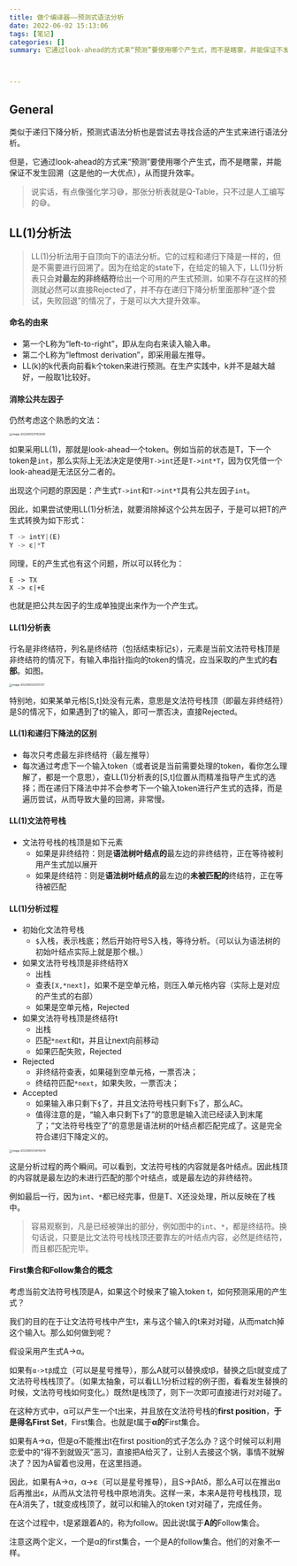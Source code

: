 ```yaml
---
title: 做个编译器——预测式语法分析
date: 2022-06-02 15:13:06
tags: [笔记]
categories: []
summary: 它通过look-ahead的方式来“预测”要使用哪个产生式，而不是瞎蒙，并能保证不发生回溯，从而提升效率。



---
```




## General

类似于递归下降分析，预测式语法分析也是尝试去寻找合适的产生式来进行语法分析。

但是，它通过look-ahead的方式来“预测”要使用哪个产生式，而不是瞎蒙，并能保证不发生回溯（这是他的一大优点），从而提升效率。

> 说实话，有点像强化学习😅，那张分析表就是Q-Table，只不过是人工编写的😅。

## LL(1)分析法

> LL(1)分析法用于自顶向下的语法分析。它的过程和递归下降是一样的，但是不需要进行回溯了。因为在给定的state下，在给定的输入下，LL(1)分析表只会**对最左的非终结符**给出一个可用的产生式预测，如果不存在这样的预测就必然可以直接Rejected了，并不存在递归下降分析里面那种“逐个尝试，失败回退”的情况了，于是可以大大提升效率。

#### 命名的由来

- 第一个L称为“left-to-right”，即从左向右来读入输入串。
- 第二个L称为“leftmost derivation”，即采用最左推导。
- LL(k)的k代表向前看k个token来进行预测。在生产实践中，k并不是越大越好，一般取1比较好。

#### 消除公共左因子

仍然考虑这个熟悉的文法：

<img src="https://linton-pics.oss-cn-beijing.aliyuncs.com/uPic/image-20220610211103930.png" alt="image-20220610211103930" style="zoom:33%;" />

如果采用LL(1)，那就是look-ahead一个token。例如当前的状态是T，下一个token是`int`，那么实际上无法决定是使用`T->int`还是`T->int*T`，因为仅凭借一个look-ahead是无法区分二者的。

出现这个问题的原因是：产生式`T->int`和`T->int*T`具有公共左因子`int`。

因此，如果尝试使用LL(1)分析法，就要消除掉这个公共左因子，于是可以把T的产生式转换为如下形式：

```python
T -> intY|(E)
Y -> ε|*T
```

同理，E的产生式也有这个问题，所以可以转化为：

```
E -> TX
X -> ε|+E
```

也就是把公共左因子的生成单独提出来作为一个产生式。

#### LL(1)分析表

行名是非终结符，列名是终结符（包括结束标记`$`），元素是当前文法符号栈顶是非终结符的情况下，有输入串指针指向的token的情况，应当采取的产生式的**右部**。如图。

<img src="https://linton-pics.oss-cn-beijing.aliyuncs.com/uPic/image-20220610212117217.png" alt="image-20220610212117217" style="zoom:33%;" />

特别地，如果某单元格[S,t]处没有元素，意思是文法符号栈顶（即最左非终结符）是S的情况下，如果遇到了t的输入，即可一票否决，直接Rejected。

#### LL(1)和递归下降法的区别

- 每次只考虑最左非终结符（最左推导）
- 每次通过考虑下一个输入token（或者说是当前需要处理的token，看你怎么理解了，都是一个意思），查LL(1)分析表的[S,t]位置从而精准指导产生式的选择；而在递归下降法中并不会参考下一个输入token进行产生式的选择，而是遍历尝试，从而导致大量的回溯，非常慢。

#### LL(1)文法符号栈

- 文法符号栈的栈顶是如下元素
	- 如果是非终结符：则是**语法树叶结点的**最左边的非终结符，正在等待被利用产生式加以展开
	- 如果是终结符：则是**语法树叶结点的**最左边的**未被匹配的**终结符，正在等待被匹配

#### LL(1)分析过程

- 初始化文法符号栈
	- `$`入栈，表示栈底；然后开始符号S入栈，等待分析。（可以认为语法树的初始叶结点实际上就是那个根。）
- 如果文法符号栈顶是非终结符X
	- 出栈
	- 查表`[X,*next]`，如果不是空单元格，则压入单元格内容（实际上是对应的产生式的右部）
	- 如果是空单元格，Rejected
- 如果文法符号栈顶是终结符t
	- 出栈
	- 匹配`*next`和t，并且让next向前移动
	- 如果匹配失败，Rejected
- Rejected
	- 非终结符查表，如果碰到空单元格，一票否决；
	- 终结符匹配`*next`，如果失败，一票否决；
- Accepted
	- 如果输入串只剩下`$`了，并且文法符号栈只剩下`$`了，那么AC。
	- 值得注意的是，“输入串只剩下`$`了”的意思是输入流已经读入到末尾了；“文法符号栈空了”的意思是语法树的叶结点都匹配完成了。这是完全符合递归下降定义的。

<img src="https://linton-pics.oss-cn-beijing.aliyuncs.com/uPic/image-20220610214010476.png" alt="image-20220610214010476" style="zoom:33%;" />

这是分析过程的两个瞬间。可以看到，文法符号栈的内容就是各叶结点。因此栈顶的内容就是最左边的未进行匹配的那个叶结点，或是最左边的非终结符。

例如最后一行，因为`int`、`*`都已经完事，但是T、X还没处理，所以反映在了栈中。

> 容易观察到，凡是已经被弹出的部分，例如图中的`int`、`*`，都是终结符。换句话说，只要是比文法符号栈栈顶还要靠左的叶结点内容，必然是终结符，而且都匹配完毕。

#### First集合和Follow集合的概念

考虑当前文法符号栈顶是A，如果这个时候来了输入token t，如何预测采用的产生式？

我们的目的在于让文法符号栈中产生t，来与这个输入的t来对对碰，从而match掉这个输入t。那么如何做到呢？

假设采用产生式A->α。

如果有`α->tβ`成立（可以是星号推导），那么A就可以替换成tβ，替换之后t就变成了文法符号栈栈顶了。（如果太抽象，可以看LL1分析过程的例子图，看看发生替换的时候，文法符号栈如何变化。）既然t是栈顶了，则下一次即可直接进行对对碰了。

在这种方式中，α可以产生一个t出来，并且放在文法符号栈的**first position**，**于是得名First Set**，First集合。也就是t属于**α的**First集合。

如果有A->α，但是α不能推出t在first position的式子怎么办？这个时候可以利用恋爱中的“得不到就毁灭”恶习，直接把A给灭了，让别人去接这个锅，事情不就解决了？因为A留着也没用，在这里挡道。

因此，如果有A->α，α->ε（可以是星号推导），且S->βAtδ，那么A可以在推出α后再推出ε，从而从文法符号栈中原地消失。这样一来，本来A是符号栈栈顶，现在A消失了，t就变成栈顶了，就可以和输入的token t对对碰了，完成任务。

在这个过程中，t是紧跟着A的，称为follow。因此说t属于**A的**Follow集合。

注意这两个定义，一个是α的first集合，一个是A的follow集合。他们的对象不一样。
